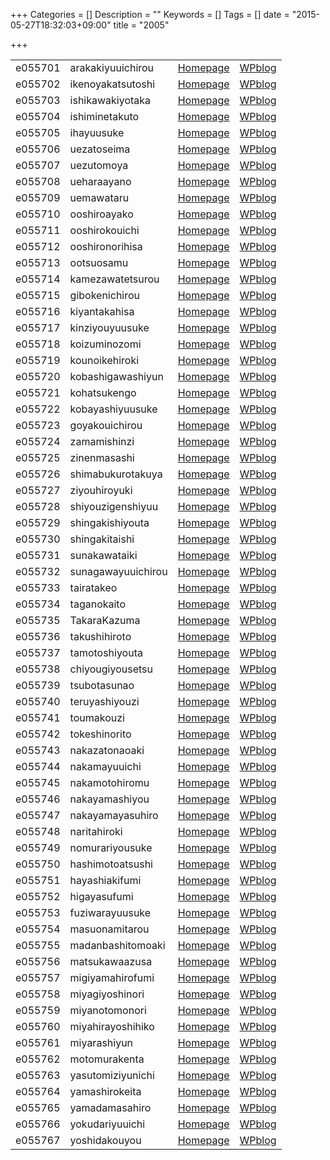 +++
Categories = []
Description = ""
Keywords = []
Tags = []
date = "2015-05-27T18:32:03+09:00"
title = "2005"

+++

|||||
|:---|:---|:---|:---|
|e055701| arakakiyuuichirou  |[Homepage](http://ie.u-ryukyu.ac.jp/~e055701)|[WPblog](https://ie.u-ryukyu.ac.jp/e055701)|        
|e055702| ikenoyakatsutoshi  |[Homepage](http://ie.u-ryukyu.ac.jp/~e055702)|[WPblog](https://ie.u-ryukyu.ac.jp/e055702)|        
|e055703| ishikawakiyotaka   |[Homepage](http://ie.u-ryukyu.ac.jp/~e055703)|[WPblog](https://ie.u-ryukyu.ac.jp/e055703)|        
|e055704| ishiminetakuto     |[Homepage](http://ie.u-ryukyu.ac.jp/~e055704)|[WPblog](https://ie.u-ryukyu.ac.jp/e055704)|      
|e055705| ihayuusuke         |[Homepage](http://ie.u-ryukyu.ac.jp/~e055705)|[WPblog](https://ie.u-ryukyu.ac.jp/e055705)|  
|e055706| uezatoseima        |[Homepage](http://ie.u-ryukyu.ac.jp/~e055706)|[WPblog](https://ie.u-ryukyu.ac.jp/e055706)|  
|e055707| uezutomoya         |[Homepage](http://ie.u-ryukyu.ac.jp/~e055707)|[WPblog](https://ie.u-ryukyu.ac.jp/e055707)|  
|e055708| ueharaayano        |[Homepage](http://ie.u-ryukyu.ac.jp/~e055708)|[WPblog](https://ie.u-ryukyu.ac.jp/e055708)|  
|e055709| uemawataru         |[Homepage](http://ie.u-ryukyu.ac.jp/~e055709)|[WPblog](https://ie.u-ryukyu.ac.jp/e055709)|  
|e055710| ooshiroayako       |[Homepage](http://ie.u-ryukyu.ac.jp/~e055710)|[WPblog](https://ie.u-ryukyu.ac.jp/e055710)|    
|e055711| ooshirokouichi     |[Homepage](http://ie.u-ryukyu.ac.jp/~e055711)|[WPblog](https://ie.u-ryukyu.ac.jp/e055711)|      
|e055712| ooshironorihisa    |[Homepage](http://ie.u-ryukyu.ac.jp/~e055712)|[WPblog](https://ie.u-ryukyu.ac.jp/e055712)|      
|e055713| ootsuosamu         |[Homepage](http://ie.u-ryukyu.ac.jp/~e055713)|[WPblog](https://ie.u-ryukyu.ac.jp/e055713)|  
|e055714| kamezawatetsurou   |[Homepage](http://ie.u-ryukyu.ac.jp/~e055714)|[WPblog](https://ie.u-ryukyu.ac.jp/e055714)|        
|e055715| gibokenichirou     |[Homepage](http://ie.u-ryukyu.ac.jp/~e055715)|[WPblog](https://ie.u-ryukyu.ac.jp/e055715)|      
|e055716| kiyantakahisa      |[Homepage](http://ie.u-ryukyu.ac.jp/~e055716)|[WPblog](https://ie.u-ryukyu.ac.jp/e055716)|    
|e055717| kinziyouyuusuke    |[Homepage](http://ie.u-ryukyu.ac.jp/~e055717)|[WPblog](https://ie.u-ryukyu.ac.jp/e055717)|      
|e055718| koizuminozomi      |[Homepage](http://ie.u-ryukyu.ac.jp/~e055718)|[WPblog](https://ie.u-ryukyu.ac.jp/e055718)|    
|e055719| kounoikehiroki     |[Homepage](http://ie.u-ryukyu.ac.jp/~e055719)|[WPblog](https://ie.u-ryukyu.ac.jp/e055719)|      
|e055720| kobashigawashiyun  |[Homepage](http://ie.u-ryukyu.ac.jp/~e055720)|[WPblog](https://ie.u-ryukyu.ac.jp/e055720)|        
|e055721| kohatsukengo       |[Homepage](http://ie.u-ryukyu.ac.jp/~e055721)|[WPblog](https://ie.u-ryukyu.ac.jp/e055721)|    
|e055722| kobayashiyuusuke   |[Homepage](http://ie.u-ryukyu.ac.jp/~e055722)|[WPblog](https://ie.u-ryukyu.ac.jp/e055722)|        
|e055723| goyakouichirou     |[Homepage](http://ie.u-ryukyu.ac.jp/~e055723)|[WPblog](https://ie.u-ryukyu.ac.jp/e055723)|      
|e055724| zamamishinzi       |[Homepage](http://ie.u-ryukyu.ac.jp/~e055724)|[WPblog](https://ie.u-ryukyu.ac.jp/e055724)|    
|e055725| zinenmasashi       |[Homepage](http://ie.u-ryukyu.ac.jp/~e055725)|[WPblog](https://ie.u-ryukyu.ac.jp/e055725)|    
|e055726| shimabukurotakuya  |[Homepage](http://ie.u-ryukyu.ac.jp/~e055726)|[WPblog](https://ie.u-ryukyu.ac.jp/e055726)|        
|e055727| ziyouhiroyuki      |[Homepage](http://ie.u-ryukyu.ac.jp/~e055727)|[WPblog](https://ie.u-ryukyu.ac.jp/e055727)|    
|e055728| shiyouzigenshiyuu  |[Homepage](http://ie.u-ryukyu.ac.jp/~e055728)|[WPblog](https://ie.u-ryukyu.ac.jp/e055728)|        
|e055729| shingakishiyouta   |[Homepage](http://ie.u-ryukyu.ac.jp/~e055729)|[WPblog](https://ie.u-ryukyu.ac.jp/e055729)|        
|e055730| shingakitaishi     |[Homepage](http://ie.u-ryukyu.ac.jp/~e055730)|[WPblog](https://ie.u-ryukyu.ac.jp/e055730)|      
|e055731| sunakawataiki      |[Homepage](http://ie.u-ryukyu.ac.jp/~e055731)|[WPblog](https://ie.u-ryukyu.ac.jp/e055731)|    
|e055732| sunagawayuuichirou |[Homepage](http://ie.u-ryukyu.ac.jp/~e055732)|[WPblog](https://ie.u-ryukyu.ac.jp/e055732)|          
|e055733| tairatakeo         |[Homepage](http://ie.u-ryukyu.ac.jp/~e055733)|[WPblog](https://ie.u-ryukyu.ac.jp/e055733)|  
|e055734| taganokaito        |[Homepage](http://ie.u-ryukyu.ac.jp/~e055734)|[WPblog](https://ie.u-ryukyu.ac.jp/e055734)|  
|e055735| TakaraKazuma       |[Homepage](http://ie.u-ryukyu.ac.jp/~e055735)|[WPblog](https://ie.u-ryukyu.ac.jp/e055735)|    
|e055736| takushihiroto      |[Homepage](http://ie.u-ryukyu.ac.jp/~e055736)|[WPblog](https://ie.u-ryukyu.ac.jp/e055736)|    
|e055737| tamotoshiyouta     |[Homepage](http://ie.u-ryukyu.ac.jp/~e055737)|[WPblog](https://ie.u-ryukyu.ac.jp/e055737)|      
|e055738| chiyougiyousetsu   |[Homepage](http://ie.u-ryukyu.ac.jp/~e055738)|[WPblog](https://ie.u-ryukyu.ac.jp/e055738)|        
|e055739| tsubotasunao       |[Homepage](http://ie.u-ryukyu.ac.jp/~e055739)|[WPblog](https://ie.u-ryukyu.ac.jp/e055739)|    
|e055740| teruyashiyouzi     |[Homepage](http://ie.u-ryukyu.ac.jp/~e055740)|[WPblog](https://ie.u-ryukyu.ac.jp/e055740)|      
|e055741| toumakouzi         |[Homepage](http://ie.u-ryukyu.ac.jp/~e055741)|[WPblog](https://ie.u-ryukyu.ac.jp/e055741)|  
|e055742| tokeshinorito      |[Homepage](http://ie.u-ryukyu.ac.jp/~e055742)|[WPblog](https://ie.u-ryukyu.ac.jp/e055742)|    
|e055743| nakazatonaoaki     |[Homepage](http://ie.u-ryukyu.ac.jp/~e055743)|[WPblog](https://ie.u-ryukyu.ac.jp/e055743)|      
|e055744| nakamayuuichi      |[Homepage](http://ie.u-ryukyu.ac.jp/~e055744)|[WPblog](https://ie.u-ryukyu.ac.jp/e055744)|    
|e055745| nakamotohiromu     |[Homepage](http://ie.u-ryukyu.ac.jp/~e055745)|[WPblog](https://ie.u-ryukyu.ac.jp/e055745)|      
|e055746| nakayamashiyou     |[Homepage](http://ie.u-ryukyu.ac.jp/~e055746)|[WPblog](https://ie.u-ryukyu.ac.jp/e055746)|      
|e055747| nakayamayasuhiro   |[Homepage](http://ie.u-ryukyu.ac.jp/~e055747)|[WPblog](https://ie.u-ryukyu.ac.jp/e055747)|        
|e055748| naritahiroki       |[Homepage](http://ie.u-ryukyu.ac.jp/~e055748)|[WPblog](https://ie.u-ryukyu.ac.jp/e055748)|    
|e055749| nomurariyousuke    |[Homepage](http://ie.u-ryukyu.ac.jp/~e055749)|[WPblog](https://ie.u-ryukyu.ac.jp/e055749)|      
|e055750| hashimotoatsushi   |[Homepage](http://ie.u-ryukyu.ac.jp/~e055750)|[WPblog](https://ie.u-ryukyu.ac.jp/e055750)|        
|e055751| hayashiakifumi     |[Homepage](http://ie.u-ryukyu.ac.jp/~e055751)|[WPblog](https://ie.u-ryukyu.ac.jp/e055751)|      
|e055752| higayasufumi       |[Homepage](http://ie.u-ryukyu.ac.jp/~e055752)|[WPblog](https://ie.u-ryukyu.ac.jp/e055752)|    
|e055753| fuziwarayuusuke    |[Homepage](http://ie.u-ryukyu.ac.jp/~e055753)|[WPblog](https://ie.u-ryukyu.ac.jp/e055753)|      
|e055754| masuonamitarou     |[Homepage](http://ie.u-ryukyu.ac.jp/~e055754)|[WPblog](https://ie.u-ryukyu.ac.jp/e055754)|      
|e055755| madanbashitomoaki  |[Homepage](http://ie.u-ryukyu.ac.jp/~e055755)|[WPblog](https://ie.u-ryukyu.ac.jp/e055755)|        
|e055756| matsukawaazusa     |[Homepage](http://ie.u-ryukyu.ac.jp/~e055756)|[WPblog](https://ie.u-ryukyu.ac.jp/e055756)|      
|e055757| migiyamahirofumi   |[Homepage](http://ie.u-ryukyu.ac.jp/~e055757)|[WPblog](https://ie.u-ryukyu.ac.jp/e055757)|        
|e055758| miyagiyoshinori    |[Homepage](http://ie.u-ryukyu.ac.jp/~e055758)|[WPblog](https://ie.u-ryukyu.ac.jp/e055758)|      
|e055759| miyanotomonori     |[Homepage](http://ie.u-ryukyu.ac.jp/~e055759)|[WPblog](https://ie.u-ryukyu.ac.jp/e055759)|      
|e055760| miyahirayoshihiko  |[Homepage](http://ie.u-ryukyu.ac.jp/~e055760)|[WPblog](https://ie.u-ryukyu.ac.jp/e055760)|        
|e055761| miyarashiyun       |[Homepage](http://ie.u-ryukyu.ac.jp/~e055761)|[WPblog](https://ie.u-ryukyu.ac.jp/e055761)|    
|e055762| motomurakenta      |[Homepage](http://ie.u-ryukyu.ac.jp/~e055762)|[WPblog](https://ie.u-ryukyu.ac.jp/e055762)|    
|e055763| yasutomiziyunichi  |[Homepage](http://ie.u-ryukyu.ac.jp/~e055763)|[WPblog](https://ie.u-ryukyu.ac.jp/e055763)|        
|e055764| yamashirokeita     |[Homepage](http://ie.u-ryukyu.ac.jp/~e055764)|[WPblog](https://ie.u-ryukyu.ac.jp/e055764)|      
|e055765| yamadamasahiro     |[Homepage](http://ie.u-ryukyu.ac.jp/~e055765)|[WPblog](https://ie.u-ryukyu.ac.jp/e055765)|      
|e055766| yokudariyuuichi    |[Homepage](http://ie.u-ryukyu.ac.jp/~e055766)|[WPblog](https://ie.u-ryukyu.ac.jp/e055766)|      
|e055767| yoshidakouyou      |[Homepage](http://ie.u-ryukyu.ac.jp/~e055767)|[WPblog](https://ie.u-ryukyu.ac.jp/e055767)|    
